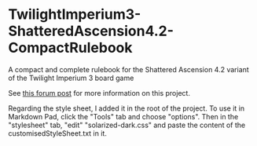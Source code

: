 # TwilightImperium3-ShatteredAscension4.2-CompactRulebook
A compact and complete rulebook for the Shattered Ascension 4.2 variant of the Twilight Imperium 3 board game

See [this forum post](http://www.astralvault.net/games/forum/viewtopic.php?f=6&t=930&p=9978#p9978) for more information on this project.

Regarding the style sheet, I added it in the root of the project. To use it in Markdown Pad, click the "Tools" tab and choose "options". Then in the "stylesheet" tab, "edit" "solarized-dark.css" and paste the content of the customisedStyleSheet.txt in it.
